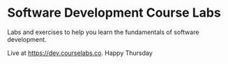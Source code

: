 # Software Development Course Labs

Labs and exercises to help you learn the fundamentals of software development.

Live at https://dev.courselabs.co.
Happy Thursday
